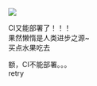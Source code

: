 [![](https://travis-ci.org/Castleeee/sites.svg?branch=master)](https://travis-ci.org/Castleeee/sites)

CI又能部署了！！！<br/>
果然懒惰是人类进步之源~<br/>
买点水果吃去<br/>

额，CI不能部署。。。<br/>
retry<br/>
